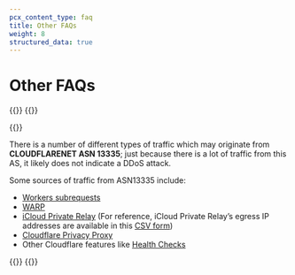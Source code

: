 ```yaml
---
pcx_content_type: faq
title: Other FAQs
weight: 8
structured_data: true
---
```


# Other FAQs

{{<faq-item>}}
{{<faq-question level=2 text="Why do I see a large amount of traffic from CLOUDFLARENET ASN 13335 in Analytics? Does this indicate a DDoS attack?" >}}

{{<faq-answer>}}

There is a number of different types of traffic which may originate from **CLOUDFLARENET ASN 13335**; just because there is a lot of traffic from this AS, it likely does not indicate a DDoS attack.

Some sources of traffic from ASN13335 include:
* [Workers subrequests](/workers/runtime-apis/fetch/)
* [WARP](/warp-client/known-issues-and-faq/#does-warp-reveal-my-ip-address-to-websites-i-visit)
* [iCloud Private Relay](https://blog.cloudflare.com/icloud-private-relay/) (For reference, iCloud Private Relay’s egress IP addresses are available in this [CSV form](https://mask-api.icloud.com/egress-ip-ranges.csv))
* [Cloudflare Privacy Proxy](https://blog.cloudflare.com/building-privacy-into-internet-standards-and-how-to-make-your-app-more-private-today/)
* Other Cloudflare features like [Health Checks](/health-checks/)

{{</faq-answer>}}
{{</faq-item>}}